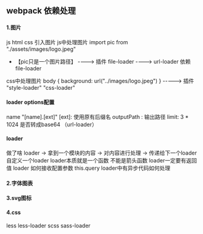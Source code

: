 ## webpack 依赖处理
#### 1.图片
js html css 引入图片
js中处理图片
import pic from "./assets/images/logo.jpeg" 
* 【pic只是一个图片路径】
----> 插件 file-loader
----> url-loader 依赖file-loader

css中处理图片
body {
    background: url("../images/logo.jpeg")
}
-----> 插件 "style-loader" "css-loader"


#### loader options配置
name "[name].[ext]" [ext]: 使用原有后缀名
outputPath : 输出路径
limit: 3 * 1024 是否转成base64 （url-loader）
#### loader 
做了啥
   loader -> 拿到一个模块的内容 -> 对内容进行处理 ->  传递给下一个loader
自定义一个loader
   loader本质就是一个函数 不能是箭头函数
   loader一定要有返回值
   loader 如何接收配置参数 this.query
   loader中有异步代码如何处理





#### 2.字体图表



#### 3.svg图标


#### 4.css
less less-loader
scss sass-loader




